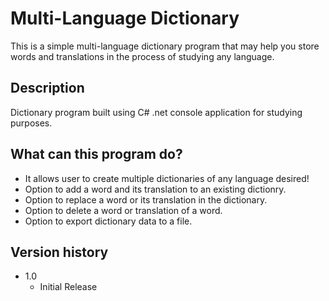 # Multi-Language Dictionary
This is a simple multi-language dictionary program that may help you store words and translations in the process of studying any language.
## Description
Dictionary program built using C# .net console application for studying purposes. 
## What can this program do?
* It allows user to create multiple dictionaries of any language desired!
* Option to add a word and its translation to an existing dictionry.
* Option to replace a word or its translation in the dictionary.
* Option to delete a word or translation of a word.
* Option to export dictionary data to a file.
## Version history
* 1.0
    * Initial Release
